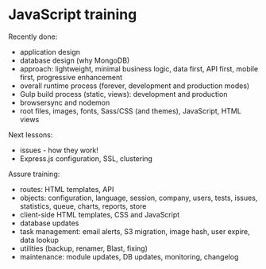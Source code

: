 # JavaScript training

Recently done:

* application design
* database design (why MongoDB)
* approach: lightweight, minimal business logic, data first, API first, mobile first, progressive enhancement
* overall runtime process (forever, development and production modes)
* Gulp build process (static, views): development and production
* browsersync and nodemon
* root files, images, fonts, Sass/CSS (and themes), JavaScript, HTML views

Next lessons:

* issues - how they work!
* Express.js configuration, SSL, clustering

Assure training:

* routes: HTML templates, API
* objects: configuration, language, session, company, users, tests, issues, statistics, queue, charts, reports, store
* client-side HTML templates, CSS and JavaScript
* database updates
* task management: email alerts, S3 migration, image hash, user expire, data lookup
* utilities (backup, renamer, Blast, fixing)
* maintenance: module updates, DB updates, monitoring, changelog

